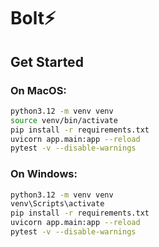 # Bolt⚡️

## Get Started

### On MacOS:
```bash
python3.12 -m venv venv
source venv/bin/activate
pip install -r requirements.txt
uvicorn app.main:app --reload 
pytest -v --disable-warnings 
```

### On Windows:
```bash
python3.12 -m venv venv
venv\Scripts\activate
pip install -r requirements.txt
uvicorn app.main:app --reload
pytest -v --disable-warnings
```
